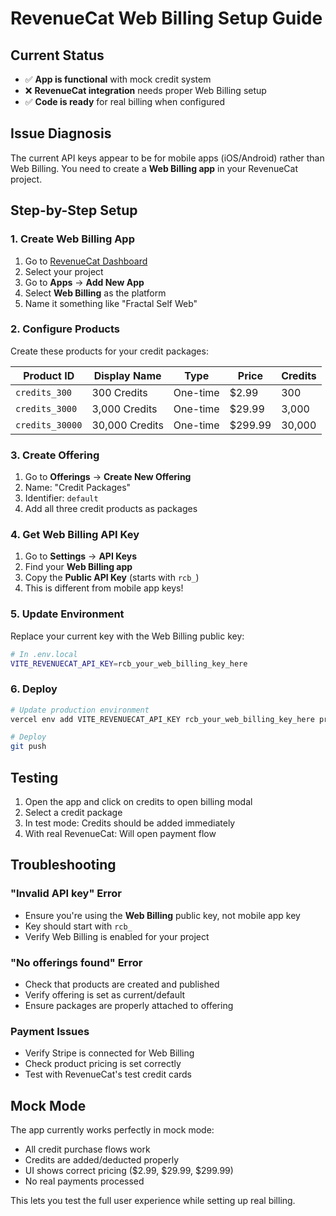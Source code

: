 # RevenueCat Web Billing Setup Guide

## Current Status
- ✅ **App is functional** with mock credit system
- ❌ **RevenueCat integration** needs proper Web Billing setup
- ✅ **Code is ready** for real billing when configured

## Issue Diagnosis
The current API keys appear to be for mobile apps (iOS/Android) rather than Web Billing. You need to create a **Web Billing app** in your RevenueCat project.

## Step-by-Step Setup

### 1. Create Web Billing App
1. Go to [RevenueCat Dashboard](https://app.revenuecat.com)
2. Select your project
3. Go to **Apps** → **Add New App**
4. Select **Web Billing** as the platform
5. Name it something like "Fractal Self Web"

### 2. Configure Products
Create these products for your credit packages:

| Product ID | Display Name | Type | Price | Credits |
|------------|--------------|------|-------|---------|
| `credits_300` | 300 Credits | One-time | $2.99 | 300 |
| `credits_3000` | 3,000 Credits | One-time | $29.99 | 3,000 |
| `credits_30000` | 30,000 Credits | One-time | $299.99 | 30,000 |

### 3. Create Offering
1. Go to **Offerings** → **Create New Offering**
2. Name: "Credit Packages"
3. Identifier: `default`
4. Add all three credit products as packages

### 4. Get Web Billing API Key
1. Go to **Settings** → **API Keys**
2. Find your **Web Billing app**
3. Copy the **Public API Key** (starts with `rcb_`)
4. This is different from mobile app keys!

### 5. Update Environment
Replace your current key with the Web Billing public key:

```bash
# In .env.local
VITE_REVENUECAT_API_KEY=rcb_your_web_billing_key_here
```

### 6. Deploy
```bash
# Update production environment
vercel env add VITE_REVENUECAT_API_KEY rcb_your_web_billing_key_here production

# Deploy
git push
```

## Testing
1. Open the app and click on credits to open billing modal
2. Select a credit package
3. In test mode: Credits should be added immediately
4. With real RevenueCat: Will open payment flow

## Troubleshooting

### "Invalid API key" Error
- Ensure you're using the **Web Billing** public key, not mobile app key
- Key should start with `rcb_`
- Verify Web Billing is enabled for your project

### "No offerings found" Error
- Check that products are created and published
- Verify offering is set as current/default
- Ensure packages are properly attached to offering

### Payment Issues
- Verify Stripe is connected for Web Billing
- Check product pricing is set correctly
- Test with RevenueCat's test credit cards

## Mock Mode
The app currently works perfectly in mock mode:
- All credit purchase flows work
- Credits are added/deducted properly
- UI shows correct pricing ($2.99, $29.99, $299.99)
- No real payments processed

This lets you test the full user experience while setting up real billing.